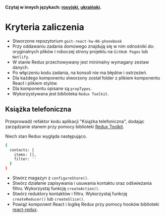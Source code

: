 **Czytaj w innych językach: [rosyjski](README.md), [ukraiński](README.ua.md).**

# Kryteria zaliczenia

- Stworzone repozytorium `goit-react-hw-06-phonebook`
- Przy oddawaniu zadania domowego znajdują się w nim odnośniki do: oryginalnych plików i roboczej strony projektu na `GitHub Pages` lub `Netlify`.
- W stanie Redux przechowywany jest minimalny wymagany zestaw danych.
- Po włączeniu kodu zadania, na konsoli nie ma błędów i ostrzeżeń.
- Dla każdego komponentu stworzony został folder z plikiem komponentu React i plikiem stylów.
- Dla komponentu opisane są `propTypes`.
- Wykorzystywana jest biblioteka `Redux Toolkit`.

## Książka telefoniczna

Przeprowadź refaktor kodu aplikacji "Książka telefoniczna", dodając zarządzanie stanem przy pomocy biblioteki [Redux Toolkit](https://redux-toolkit.js.org/).

Niech stan Redux wygląda następująco.

```bash
{
  contacts: {
    items: [],
    filter: ''
  }
}
```

- Stwórz magazyn z `configureStore()`.
- Stwórz działanie zapisywania i usuwania kontaktu oraz odświeżania filtru. Wykorzystaj funkcję `createAction()`.
- Stwórz reduktory kontaktów i filtru. Wykorzystaj funkcję `createReducer()` lub
  `createSlice()`.
- Powiąż komponent React i logikę Redux przy pomocy hooków biblioteki
  [react-redux](https://react-redux.js.org/).
